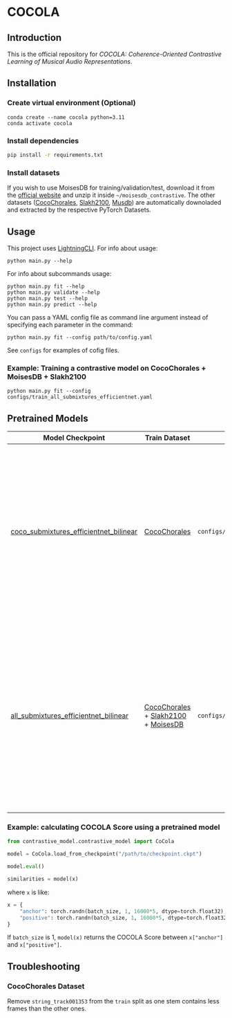# COCOLA
## Introduction
This is the official repository for *COCOLA: Coherence-Oriented Contrastive Learning of Musical Audio Representations*.

## Installation
### Create virtual environment (Optional)
```
conda create --name cocola python=3.11
conda activate cocola
```

### Install dependencies
```bash
pip install -r requirements.txt
```

### Install datasets
If you wish to use MoisesDB for training/validation/test, download it from the [official website](https://music.ai/research/) and unzip it inside `~/moisesdb_contrastive`.
The other datasets ([CocoChorales](https://magenta.tensorflow.org/datasets/cocochorales), [Slakh2100](http://www.slakh.com), [Musdb](https://sigsep.github.io/datasets/musdb.html)) are automatically downoladed and extracted by the respective PyTorch Datasets.

## Usage
This project uses [LightningCLI](https://lightning.ai/docs/pytorch/stable/api/lightning.pytorch.cli.LightningCLI.html).
For info about usage:
```
python main.py --help
```
For info about subcommands usage:
```
python main.py fit --help
python main.py validate --help
python main.py test --help
python main.py predict --help
```
You can pass a YAML config file as command line argument instead of specifying each parameter in the command:
```
python main.py fit --config path/to/config.yaml
```
See `configs` for examples of cofig files.

### Example: Training a contrastive model on CocoChorales + MoisesDB + Slakh2100
```
python main.py fit --config configs/train_all_submixtures_efficientnet.yaml
```


## Pretrained Models
| Model Checkpoint | Train Dataset | Train Config | Description |
|-------|---------|-------------|---------|
| [coco_submixtures_efficientnet_bilinear](https://drive.google.com/file/d/1N-15-mKuW6f4lZC-JEzpK4Z29kAFNK8M/view?usp=sharing) | [CocoChorales](https://magenta.tensorflow.org/datasets/cocochorales) | `configs/train_coco_submixtures_efficientnet.yaml`| COCOLA model trained on CocoChorales dataset using EfficientNet as embedding model and Bilinear Similarity as similarity measure. Submixtures of stems are used during training, with 5 seconds at 16000 kHz audio examples.|
| [all_submixtures_efficientnet_bilinear](https://drive.google.com/file/d/1dzvgnFwgbwLifCkBmFjE5ACCeDzakPFV/view?usp=sharing) | [CocoChorales](https://magenta.tensorflow.org/datasets/cocochorales) + [Slakh2100](http://www.slakh.com) + [MoisesDB](https://github.com/moises-ai/moises-db)| `configs/train_all_submixtures_efficientnet.yaml` | COCOLA model trained on CocoChorales, Slakh2100 and MoisesDB datasets using EfficientNet as embedding model and Bilinear Similarity as similarity measure. Submixtures of stems are used during training, with 5 seconds at 16000 kHz audio examples.|
### Example: calculating COCOLA Score using a pretrained model
```python
from contrastive_model.contrastive_model import CoCola

model = CoCola.load_from_checkpoint("/path/to/checkpoint.ckpt")

model.eval()

similarities = model(x)
```
where `x` is like:
```python
x = {
    "anchor": torch.randn(batch_size, 1, 16000*5, dtype=torch.float32), # 5 seconds, 16000 kHz
    "positive": torch.randn(batch_size, 1, 16000*5, dtype=torch.float32) # 5 seconds, 16000 kHz
}
```
If `batch_size` is 1, `model(x)` returns the COCOLA Score between `x["anchor"]` and `x["positive"]`.

## Troubleshooting
### CocoChorales Dataset
Remove `string_track001353` from the `train` split as one stem contains less frames than the other ones.
